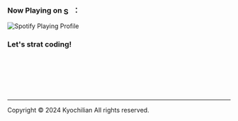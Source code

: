 ### **Now Playing on <img src="https://github.com/user-attachments/assets/43a49644-556b-499c-ab7d-df42c8e4a9b9" alt="Spotify Logo" style="height: 1em; vertical-align: middle;"> ：**<br>
![Spotify Playing Profile](https://spotify-github-profile.kittinanx.com/api/view.svg?uid=31yjqshhv5egc535d5soirdxrsbe&redirect=true][https://spotify-github-profile.kittinanx.com/api/view.svg?uid=31yjqshhv5egc535d5soirdxrsbe&cover_image=true&theme=novatorem&show_offline=false&background_color=121212&interchange=true&bar_color=53b14f&bar_color_cover=false) <br>
### **Let's strat coding!**
<br><br><br><br><br>

---
Copyright © 2024 Kyochilian 
All rights reserved.
